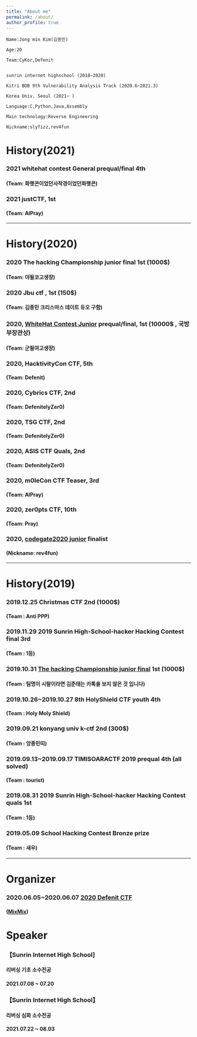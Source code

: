 ```yaml
---
title: "About me"
permalink: /about/
author_profile: true
---
```

```
Name:Jong min Kim(김종민) 

Age:20

Team:CyKor,Defenit


sunrin internet highschool (2018~2020)

Kitri BOB 9th Vulnerability Analysis Track (2020.6~2021.3)

Korea Univ. Seoul (2021~ )

Language:C,Python,Java,Assembly

Main technology:Reverse Engineering

Nickname:slyfizz,rev4fun 

```

# History(2021)

### 2021 whitehat contest General prequal/final 4th
#### (Team: 화햇콘이었던사작경이었던화햇콘)
### 2021 justCTF, 1st
#### (Team: AlPray)

---

# History(2020)

### 2020 The hacking Championship junior final 1st (1000$)
#### (Team: 야필코고생쟝)
### 2020 Jbu ctf , 1st (150$)
#### (Team: 김종민 크리스마스 데이트 듀오 구함)
### 2020, [WhiteHat Contest Junior](https://www.boannews.com/media/view.asp?idx=92520) prequal/final, 1st (10000$ , 국방부장관상)
#### (Team: 군필여고생쟝)
### 2020, HacktivityCon CTF, 5th 
#### (Team: Defenit)
### 2020, Cybrics CTF, 2nd
#### (Team: DefenitelyZer0)
### 2020, TSG CTF, 2nd
#### (Team: DefenitelyZer0)
### 2020, ASIS CTF Quals, 2nd 
#### (Team: DefenitelyZer0)
### 2020, m0leCon CTF Teaser, 3rd 
#### (Team: AlPray)
### 2020, zer0pts CTF, 10th 
#### (Team: Pray)
### 2020, [codegate2020 junior](http://codegate.org/) finalist
#### (Nickname: rev4fun)

---

# History(2019)

### 2019.12.25 Christmas CTF 2nd (1000$) 
#### (Team : Anti PPP)
### 2019.11.29 2019 Sunrin High-School-hacker Hacking Contest final 3rd
#### (Team : 1등)
### 2019.10.31 [The hacking Championship junior final](https://news.unn.net/news/articleView.html?idxno=221717) 1st (1000$)
#### (Team : 팀명이 시랄이라면 김준태는 카톡을 보지 않은 것 입니다)
### 2019.10.26~2019.10.27 8th HolyShield CTF youth 4th
#### (Team : Holy Moly Shield)
### 2019.09.21 konyang univ k-ctf 2nd (300$)
#### (Team : 앙종민띠)
### 2019.09.13~2019.09.17 TIMISOARACTF 2019 prequal 4th (all solved)
#### (Team : tourist)
### 2019.08.31 2019 Sunrin High-School-hacker Hacking Contest quals 1st
#### (Team : 1등)
### 2019.05.09 School Hacking Contest Bronze prize
#### (Team : 새우)

---


# Organizer


### 2020.06.05~2020.06.07 [2020 Defenit CTF](https://www.boannews.com/media/view.asp?idx=88856&page=1&kind=1)
#### ([MixMix](https://github.com/slyfizz3/Make-challenges/tree/master/2020DefenitCTF))


# Speaker


### 【Sunrin Internet High School] 
#### 리버싱 기초 소수전공
#### 2021.07.08 ~ 07.20

### 【Sunrin Internet High School】
#### 리버싱 심화 소수전공
#### 2021.07.22 ~ 08.03


